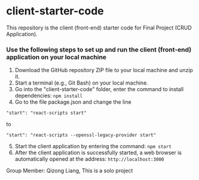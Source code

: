 # client-starter-code

This repository is the client (front-end) starter code for Final Project (CRUD Application).

### Use the following steps to set up and run the client (front-end) application on your local machine
1.	Download the GitHub repository ZIP file to your local machine and unzip it.
2. Start a terminal (e.g., Git Bash) on your local machine.
3.	Go into the "client-starter-code" folder, enter the command to install dependencies: `npm install` 
4.  Go to the file package.json and change the line
```
"start": "react-scripts start"
```
to
```
"start": "react-scripts --openssl-legacy-provider start"
```
5.	Start the client application by entering the command: `npm start` 
6.	After the client application is successfully started, a web browser is automatically opened at the address: `http://localhost:3000`

Group Member: Qizong Liang, This is a solo project
